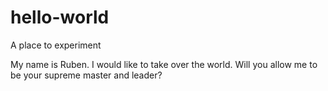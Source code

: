 # hello-world
A place to experiment

My name is Ruben. I would like to take over the world. 
Will you allow me to be your supreme master and leader?
